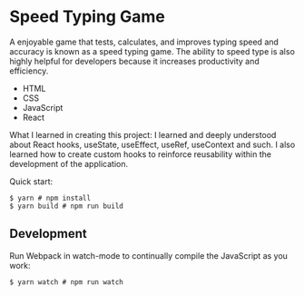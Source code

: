 # Speed Typing Game

A enjoyable game that tests, calculates, and improves typing speed and accuracy is known as a speed typing game. The ability to speed type is also highly helpful for developers because it increases productivity and efficiency.

* HTML
* CSS
* JavaScript
* React

What I learned in creating this project:
  I learned and deeply understood about React hooks, useState, useEffect, useRef, useContext and such. I also learned how to create custom hooks to reinforce reusability within the development of the application. 

Quick start:

```
$ yarn # npm install
$ yarn build # npm run build
````

## Development

Run Webpack in watch-mode to continually compile the JavaScript as you work:

```
$ yarn watch # npm run watch
```

